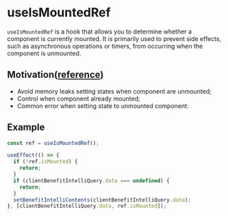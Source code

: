 # useIsMountedRef

`useIsMountedRef` is a hook that allows you to determine whether a component is currently mounted. It is primarily used to prevent side effects, such as asynchronous operations or timers, from occurring when the component is unmounted.

## Motivation([reference](https://github.com/helderberto/use-is-mounted-ref))

- Avoid memory leaks setting states when component are unmounted;
- Control when component already mounted;
- Common error when setting state to unmounted component:

## Example

```ts
const ref = useIsMountedRef();

useEffect(() => {
  if (!ref.isMounted) {
    return;
  }
  if (clientBenefitIntelliQuery.data === undefined) {
    return;
  }
  setBenefitIntelliContents(clientBenefitIntelliQuery.data);
}, [clientBenefitIntelliQuery.data, ref.isMounted]);
```
